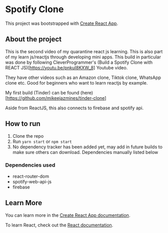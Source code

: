 # Spotify Clone

This project was bootstrapped with [Create React App](https://github.com/facebook/create-react-app).

## About the project

This is the second video of my quarantine react js learning. This is also part of my learn js/reactjs through developing mini apps. This build in particular was done by following CleverProgrammer's (Build a Spotify Clone with REACT JS)[https://youtu.be/pnkuI8KXW_8] Youtube video.

They have other videos such as an Amazon clone, Tiktok clone, WhatsApp clone etc. Good for beginners who want to learn reactjs by example.

My first build (Tinder) can be found (here)[https://github.com/mikeejazmines/tinder-clone]

Aside from ReactJS, this also connects to firebase and spotify api.

## How to run

1. Clone the repo
2. Run `yarn start` or `npm start`
3. No dependency tracker has been added yet, may add in future builds to make sure others can download. Dependencies manually listed below

### Dependencies used
* react-router-dom
* spotify-web-api-js
* firebase

## Learn More

You can learn more in the [Create React App documentation](https://facebook.github.io/create-react-app/docs/getting-started).

To learn React, check out the [React documentation](https://reactjs.org/).